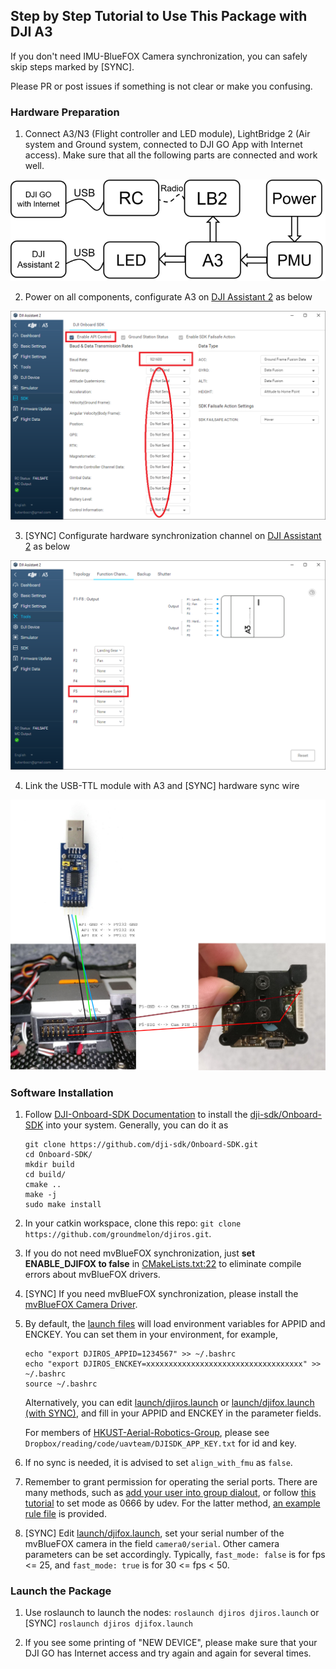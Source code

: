 ## Step by Step Tutorial to Use This Package with DJI A3 ##

If you don't need IMU-BlueFOX Camera synchronization, you can safely skip steps marked by [SYNC].

Please PR or post issues if something is not clear or make you confusing.

### Hardware Preparation ###

1. Connect A3/N3 (Flight controller and LED module), LightBridge 2 (Air system and Ground system, connected to DJI GO App with Internet access). Make sure that all the following parts are connected and work well. 

![A3kit](a3kit.png)

2. Power on all components, configurate A3 on [DJI Assistant 2](http://www.dji.com/a3/info#downloads) as below

![Configuration](configuration.png)

3. [SYNC] Configurate hardware synchronization channel on [DJI Assistant 2](http://www.dji.com/a3/info#downloads) as below

![sync](sync.png)

4. Link the USB-TTL module with A3 and [SYNC] hardware sync wire

![connection](connection.png)

### Software Installation ###

1. Follow [DJI-Onboard-SDK Documentation](https://developer.dji.com/onboard-sdk/documentation/sample-doc/sample-setup.html#linux-oes) to install the [dji-sdk/Onboard-SDK](https://github.com/dji-sdk/Onboard-SDK) into your system. Generally, you can do it as
	```
	git clone https://github.com/dji-sdk/Onboard-SDK.git 
	cd Onboard-SDK/
	mkdir build
	cd build/
	cmake .. 
	make -j
	sudo make install
	```

2. In your catkin workspace, clone this repo: ```git clone https://github.com/groundmelon/djiros.git```.

3. If you do not need mvBlueFOX synchronization, just **set ENABLE_DJIFOX to false** in [CMakeLists.txt:22](../CMakeLists.txt#L22) to eliminate compile errors about mvBlueFOX drivers. 

4. [SYNC] If you need mvBlueFOX synchronization, please install the [mvBlueFOX Camera Driver](https://www.matrix-vision.com/USB2.0-single-board-camera-mvbluefox-mlc.html).

5. By default, the [launch files](../launch/) will load environment variables for APPID and ENCKEY. You can set them in your environment, for example, 

	```
	echo "export DJIROS_APPID=1234567" >> ~/.bashrc
	echo "export DJIROS_ENCKEY=xxxxxxxxxxxxxxxxxxxxxxxxxxxxxxxxxxx" >> ~/.bashrc
	source ~/.bashrc
	``` 

	Alternatively, you can edit [launch/djiros.launch](../launch/djiros.launch) or [launch/djifox.launch (with SYNC)](../launch/djifox.launch), and fill in your APPID and ENCKEY in the parameter fields. 

	For members of [HKUST-Aerial-Robotics-Group](https://uav.ust.hk), please see ```Dropbox/reading/code/uavteam/DJISDK_APP_KEY.txt``` for id and key. 

6. If no sync is needed, it is advised to set ```align_with_fmu``` as ```false```.

7. Remember to grant permission for operating the serial ports. There are many methods, such as [add your user into group dialout](https://askubuntu.com/questions/373096/how-do-i-permanently-change-permissions-for-dev-ttys0), or follow [this tutorial](http://hintshop.ludvig.co.nz/show/persistent-names-usb-serial-devices/) to set mode as 0666 by udev. For the latter method, [an example rule file](../docs/99-ftdi.rules) is provided.

8. [SYNC] Edit [launch/djifox.launch](../launch/djifox.launch), set your serial number of the mvBlueFOX camera in the field ```camera0/serial```. Other camera parameters can be set accordingly. Typically, ```fast_mode: false``` is for fps <= 25, and ```fast_mode: true``` is for 30 <= fps < 50.

### Launch the Package ###

1. Use roslaunch to launch the nodes: ``` roslaunch djiros djiros.launch ``` or [SYNC] ``` roslaunch djiros djifox.launch ```

2. If you see some printing of "NEW DEVICE", please make sure that your DJI GO has Internet access and try again and again for several times.
